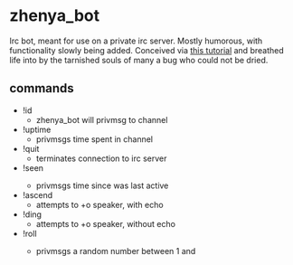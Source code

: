 zhenya_bot
==========

Irc bot, meant for use on a private irc server. Mostly humorous, with functionality slowly being added.
Conceived via [this tutorial](http://www.haskell.org/haskellwiki/Roll_your_own_IRC_bot) and breathed life into by the tarnished souls of many a bug who could not be dried.

commands
--------

   - !id <command>
      - zhenya_bot will privmsg <command> to channel
   - !uptime
      - privmsgs time spent in channel
   - !quit
      - terminates connection to irc server
   - !seen <person>
      - privmsgs time since <person> was last active
   - !ascend
      - attempts to +o speaker, with echo
   - !ding
      - attempts to +o speaker, without echo
   - !roll <number> 
      - privmsgs a random number between 1 and <number>
